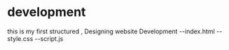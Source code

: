 # development
this is my first structured , Designing website
Development
--index.html
--style.css
--script.js
